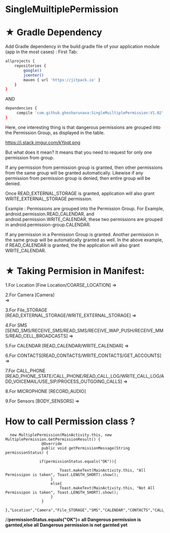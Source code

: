 # SingleMuiltiplePermission


# ★ Gradle Dependency
Add Gradle dependency in the build.gradle file of your application module (app in the most cases) :
First Tab:

```sh
allprojects {
    repositories {
        google()
        jcenter()
        maven { url 'https://jitpack.io' }
    }
}
```

AND

```sh
dependencies {
     compile 'com.github.ghosharunava:SingleMuiltiplePermission:V1.02'
}
```
Here, one interesting thing is that dangerous permissions are grouped into the Permission Group, as displayed in the table.

https://i.stack.imgur.com/kYpqt.png

But what does it mean? It means that you need to request for only one permission from group.

If any permission from permission group is granted, then other permissions from the same group will be granted automatically. Likewise if any permission from permission group is denied, then entire group will be denied.

Once READ_EXTERNAL_STORAGE is granted, application will also grant WRITE_EXTERNAL_STORAGE permission.

Example : Permissions are grouped into the Permission Group.
For Example, android.permission.READ_CALENDAR, and
android.permission.WRITE_CALENDAR,
these two permissions are grouped in android.permission-group.CALENDAR.

If any permission in a Permission Group is granted. Another permission in the same group will be automatically granted as well. In the above example, if READ_CALENDAR is granted, the the application will also grant WRITE_CALENDAR.


# ★ Taking Permision in Manifest:
 1.For Location [Fine Location/COARSE_LOCATION] 
 =>
 <uses-permission android:name="android.permission.ACCESS_FINE_LOCATION"/>
 
 2.For Camera  [Camera]  
 =>
 <uses-permission android:name="android.permission.CAMERA"/>
 
 3.For File_STORAGE [READ_EXTERNAL_STORAGE/WRITE_EXTERNAL_STORAGE] 
 => 
 <uses-permission android:name="android.permission.WRITE_EXTERNAL_STORAGE"/> 
 
 4.For SMS [SEND_SMS/RECEIVE_SMS/READ_SMS/RECEIVE_WAP_PUSH/RECEIVE_MMS/READ_CELL_BROADCASTS] 
 => 
 <uses-permission android:name="android.permission.SEND_SMS"/>
 
 5.For CALENDAR [READ_CALENDAR/WRITE_CALENDAR] 
 => 
 <uses-permission android:name="android.permission.WRITE_CALENDAR"/>
 
 6.For CONTACTS[READ_CONTACTS/WRITE_CONTACTS/GET_ACCOUNTS] 
 => 
  <uses-permission android:name="android.permission.WRITE_CONTACTS"/>
 
 7.For CALL_PHONE [READ_PHONE_STATE/CALL_PHONE/READ_CALL_LOG/WRITE_CALL_LOG/ADD_VOICEMAIL/USE_SIP/PROCESS_OUTGOING_CALLS]
 => 
 <uses-permission android:name="android.permission.CALL_PHONE"/>
 
 8.For MICROPHONE [RECORD_AUDIO] 
 
  <uses-permission android:name="android.permission.ADD_VOICEMAIL"/>
 
 9.For Sensors [BODY_SENSORS] 
 => 
  <uses-permission android:name="android.permission.BODY_SENSORS"/>
 
 
   # How to call Permission class ?
    
  
  
  
      new MultiplePermission(MainActivity.this, new MultiplePermission.GetPermissionResult() {
                    @Override
                    public void getPermissionMessage(String permissionStatus) {

                   if(permissionStatus.equals("OK")){
                            
                            Toast.makeText(MainActivity.this, "All Permissipon is taken", Toast.LENGTH_SHORT).show();
                        }
                        else{
                            Toast.makeText(MainActivity.this, "Not All Permissipon is taken", Toast.LENGTH_SHORT).show();
                        }
                    }
                },"Location","Camera","File_STORAGE","SMS","CALENDAR","CONTACTS","CALL_PHONE","Record_Audio","Sensors");
                
                

//**permissionStatus.equals("OK")= all Dangerous permission is garnted,else all Dangerous permission is not garnted yet**

